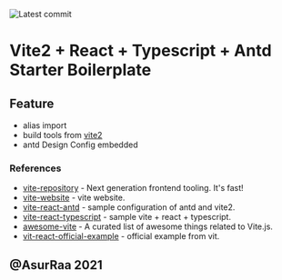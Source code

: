 ![Latest commit](https://badgen.net/github/last-commit/asurraa/sura_flutter)
# Vite2 + React + Typescript + Antd Starter Boilerplate

 
## Feature

- alias import
- build tools from [vite2](https://github.com/vitejs/vite)
- antd Design Config embedded

### References

- [vite-repository](https://github.com/vitejs/vite) - Next generation frontend tooling. It's fast!
- [vite-website](https://vitejs.dev/guide/migration.html#custom-blocks-transforms) - vite website.
- [vite-react-antd](https://github.com/Nick930826/vite-react-app) - sample configuration of antd and vite2.
- [vite-react-typescript](https://github.com/Dieman89/vite-reactts-chakra-starter) - sample vite + react + typescript.
- [awesome-vite](https://github.com/vitejs/awesome-vite) - A curated list of awesome things related to Vite.js.
- [vit-react-official-example](https://github.com/vitejs/vite/tree/main/packages/create-app/template-react-ts) - official example from vit.

## @AsurRaa 2021
